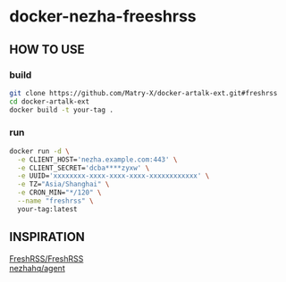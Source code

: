 # docker-nezha-freeshrss

## HOW TO USE

### build

```bash
git clone https://github.com/Matry-X/docker-artalk-ext.git#freshrss
cd docker-artalk-ext
docker build -t your-tag .
```

### run

```bash
docker run -d \
  -e CLIENT_HOST='nezha.example.com:443' \
  -e CLIENT_SECRET='dcba****zyxw' \
  -e UUID='xxxxxxxx-xxxx-xxxx-xxxx-xxxxxxxxxxxx' \
  -e TZ="Asia/Shanghai" \
  -e CRON_MIN="*/120" \
  --name "freshrss" \
  your-tag:latest
```

## INSPIRATION

[FreshRSS/FreshRSS](https://github.com/FreshRSS/FreshRSS)  
[nezhahq/agent](https://github.com/nezhahq/agent)  
